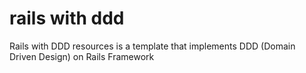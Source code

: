 rails with ddd
==============

Rails with DDD resources is a template that implements DDD (Domain Driven Design) on Rails Framework

